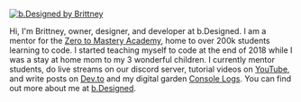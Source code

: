 [![b.Designed by Brittney](https://ibb.com/p37q56R)](https://raw.githubusercontent.com/brittneypostma/brittneypostma/master/img/yt-cover.jpg)

Hi, I'm Brittney, owner, designer, and developer at b.Designed. I am a mentor for the [Zero to Mastery Academy](https://academy.zerotomastery.io/?affcode=441520_gjue7n-1), home to over 200k students learning to code. I started teaching myself to code at the end of 2018 while I was a stay at home mom to my 3 wonderful children. I currently mentor students, do live streams on our discord server, tutorial videos on [YouTube](https://www.youtube.com/channel/UCyvOaBoW3Jti69U4Gw1ci9Q?view_as=subscriber), and write posts on [Dev.to](https://dev.to/bdesigned) and my digital garden [Console Logs](https://console-logs.netlify.app/). You can find out more about me at [b.Designed](https://bdesigned.netlify.app/).